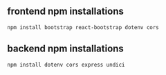 ## frontend npm installations

```
npm install bootstrap react-bootstrap dotenv cors
```

## backend npm installations

```
npm install dotenv cors express undici
```

